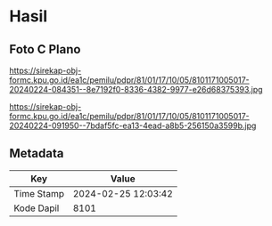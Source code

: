 # Hasil

## Foto C Plano

https://sirekap-obj-formc.kpu.go.id/ea1c/pemilu/pdpr/81/01/17/10/05/8101171005017-20240224-084351--8e7192f0-8336-4382-9977-e26d68375393.jpg

https://sirekap-obj-formc.kpu.go.id/ea1c/pemilu/pdpr/81/01/17/10/05/8101171005017-20240224-091950--7bdaf5fc-ea13-4ead-a8b5-256150a3599b.jpg


## Metadata

| Key        | Value               |
| ---------- | ------------------- |
| Time Stamp | 2024-02-25 12:03:42 |
| Kode Dapil | 8101                |



